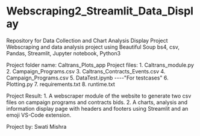 # Webscraping2_Streamlit_Data_Display
Repository for Data Collection and Chart Analysis Display Project
Webscraping and data analysis project using Beautiful Soup bs4, csv, Pandas, Streamlit, Jupyter notebook, Python3

Project folder name: Caltrans_Plots_app
Project files: 1. Caltrans_module.py
               2. Campaign_Programs.csv
               3. Caltrans_Contracts_Events.csv
               4. Campaign_Programs.csv
               5. DataTest.ipynb ----"For testcases"
               6. Plotting.py
               7. requirements.txt
               8. runtime.txt

Project Result: 1. A webscraper module of the website to generate two csv files on campaign programs and contracts bids.
                2. A charts, analysis and information display page with headers and footers using Streamlit and an emoji VS-Code extension. 

Project by: Swati Mishra
